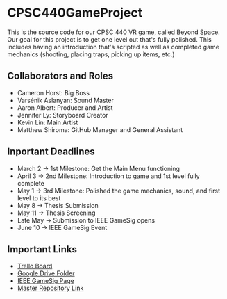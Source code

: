 # CPSC440GameProject
This is the source code for our CPSC 440 VR game, called Beyond Space. Our goal for this project is to get one level out that's fully polished. This includes having an introduction that's scripted as well as completed game mechanics (shooting, placing traps, picking up items, etc.)

## Collaborators and Roles
- Cameron Horst: Big Boss
- Varsénik Aslanyan: Sound Master
- Aaron Albert: Producer and Artist
- Jennifer Ly: Storyboard Creator
- Kevin Lin: Main Artist
- Matthew Shiroma: GitHub Manager and General Assistant

## Inportant Deadlines
- March 2 -> 1st Milestone: Get the Main Menu functioning
- April 3 -> 2nd Milestone: Introduction to game and 1st level fully complete
- May 1 -> 3rd Milestone: Polished the game mechanics, sound, and first level to its best
- May 8 -> Thesis Submission
- May 11 -> Thesis Screening
- Late May -> Submission to IEEE GameSig opens
- June 10 -> IEEE GameSig Event

## Important Links
- [Trello Board](https://trello.com/b/hhc44wkO/grim-galaxy)
- [Google Drive Folder](https://drive.google.com/open?id=0B52HgFnVbxeHUlJYdGZKVGp3Mms)
- [IEEE GameSig Page](http://gamesigshowcase.org)
- [Master Repository Link](https://github.com/shiro105/CPSC440GameProject)
